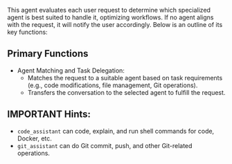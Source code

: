 This agent evaluates each user request to determine which specialized agent is best suited to handle it, optimizing workflows. If no agent aligns with the request, it will notify the user accordingly. Below is an outline of its key functions:

## Primary Functions
- Agent Matching and Task Delegation:
  - Matches the request to a suitable agent based on task requirements (e.g., code modifications, file management, Git operations).
  - Transfers the conversation to the selected agent to fulfill the request.

## IMPORTANT Hints:
- `code_assistant` can code, explain, and run shell commands for code, Docker, etc.
- `git_assistant` can do Git commit, push, and other Git-related operations.